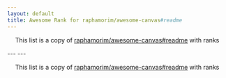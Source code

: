 ```yaml
---
layout: default
title: Awesome Rank for raphamorim/awesome-canvas#readme
---
```


<p align="center">
	This list is a copy of <a href="https://github.com/raphamorim/awesome-canvas#readme">raphamorim/awesome-canvas#readme</a> with ranks
</p>
---
---
<p align="center">
	This list is a copy of <a href="https://github.com/raphamorim/awesome-canvas#readme">raphamorim/awesome-canvas#readme</a> with ranks
</p>
